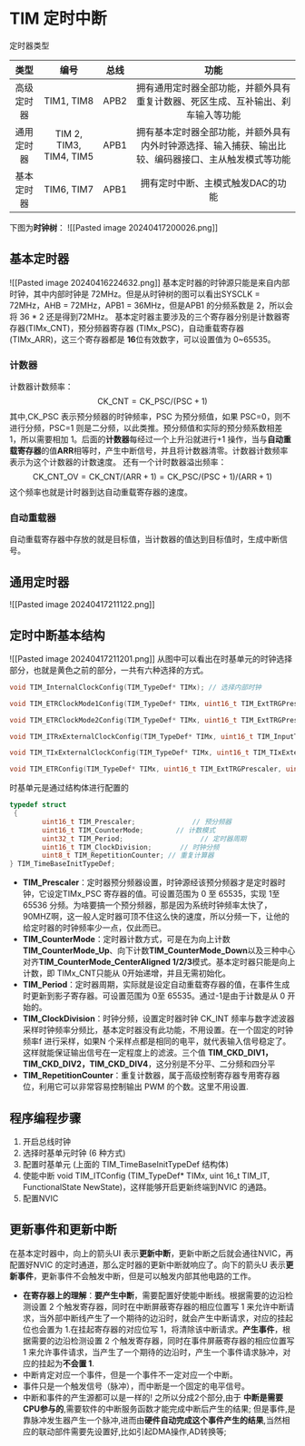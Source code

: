 # TIM 定时中断
定时器类型

| **类型** |         **编号**          | **总线** |                         功能                         |
| :----: | :---------------------: | :----: | :------------------------------------------------: |
| 高级定时器  |       TIM1, TIM8        |  APB2  |      拥有通用定时器全部功能，并额外具有重复计数器、死区生成、互补输出、刹车输入等功能      |
| 通用定时器  | TIM 2, TIM3, TIM4, TIM5 |  APB1  | 拥有基本定时器全部功能，并额外具有内外时钟源选择、输入捕获、输出比较、编码器接口、主从触发模式等功能 |
| 基本定时器  |       TIM6, TIM7        |  APB1  |                 拥有定时中断、主模式触发DAC的功能                 |
下图为**时钟树**：
![[Pasted image 20240417200026.png]]
## 基本定时器
![[Pasted image 20240416224632.png]]
基本定时器的时钟源只能是来自内部时钟，其中内部时钟是 72MHz。但是从时钟树的图可以看出SYSCLK = 72MHz，AHB = 72MHz，APB1 = 36MHz，但是APB1 的分频系数是 2，所以会将 36 * 2 还是得到72MHz。
基本定时器主要涉及的三个寄存器分别是计数器寄存器(TIMx_CNT)，预分频器寄存器 (TIMx_PSC)，自动重载寄存器 (TIMx_ARR)，这三个寄存器都是 **16**位有效数字，可以设置值为 0~65535。
### 计数器
计数器计数频率：
$$\mathrm{CK\_CNT=CK\_PSC/(PSC+1)}$$ 其中,CK_PSC 表示预分频器的时钟频率，PSC 为预分频值，如果 PSC=0，则不进行分频，PSC=1 则是二分频，以此类推。预分频值和实际的预分频系数相差 1，所以需要相加 1。后面的**计数器**每经过一个上升沿就进行+1 操作，当与**自动重载寄存器**的值**ARR**相等时，产生中断信号，并且将计数器清零。计数器计数频率表示为这个计数器的计数速度。
还有一个计时数器溢出频率：
$$\mathrm{CK\_CNT\_OV=CK\_CNT/(ARR+1)=CK\_PSC/(PSC+1)/(ARR+1)}$$
这个频率也就是计时器到达自动重载寄存器的速度。
### 自动重载器
自动重载寄存器中存放的就是目标值，当计数器的值达到目标值时，生成中断信号。
## 通用定时器
![[Pasted image 20240417211122.png]]
## 定时中断基本结构
![[Pasted image 20240417211201.png]]
从图中可以看出在时基单元的时钟选择部分，也就是黄色之前的部分，一共有六种选择的方式。
``` c
void TIM_InternalClockConfig(TIM_TypeDef* TIMx); // 选择内部时钟

void TIM_ETRClockMode1Config(TIM_TypeDef* TIMx, uint16_t TIM_ExtTRGPrescaler, uint16_t TIM_ExtTRGPolarity, uint16_t ExtTRGFilter); // 选择通过ETR外部时钟模式1进行

void TIM_ETRClockMode2Config(TIM_TypeDef* TIMx, uint16_t TIM_ExtTRGPrescaler, uint16_t TIM_ExtTRGPolarity, uint16_t ExtTRGFilter); // 选择通过ETR外部时钟模式2进行

void TIM_ITRxExternalClockConfig(TIM_TypeDef* TIMx, uint16_t TIM_InputTriggerSource); // 选择ITRx其他定时器

void TIM_TIxExternalClockConfig(TIM_TypeDef* TIMx, uint16_t TIM_TIxExternalCLKSource, uint16_t TIM_ICPolarity, uint16_t ICFilter); // 选择TIx捕获通道

void TIM_ETRConfig(TIM_TypeDef* TIMx, uint16_t TIM_ExtTRGPrescaler, uint16_t TIM_ExtTRGPolarity, uint16_t ExtTRGFilter); // 这个是单独用来配置ETR引脚的预分频器、极性、滤波器这些参数
```
时基单元是通过结构体进行配置的
```c
typedef struct
 {
		uint16_t TIM_Prescaler;              // 预分频器
		uint16_t TIM_CounterMode;        // 计数模式
		uint32_t TIM_Period;                   // 定时器周期
		uint16_t TIM_ClockDivision;       // 时钟分频
		uint8_t TIM_RepetitionCounter; // 重复计算器
} TIM_TimeBaseInitTypeDef;
```
* **TIM_Prescaler**：定时器预分频器设置，时钟源经该预分频器才是定时器时钟，它设定TIMx_PSC 寄存器的值。可设置范围为 0 至 65535，实现 1至 65536 分频。为啥要搞一个预分频器，那是因为系统时钟频率太快了，90MHZ啊，这一般人定时器可顶不住这么快的速度，所以分频一下，让他的给定时器的时钟频率少一点，仅此而已。
* **TIM_CounterMode**：定时器计数方式，可是在为向上计数 **TIM_CounterMode_Up**、向下计数**TIM_CounterMode_Down**以及三种中心对齐**TIM_CounterMode_CenterAligned 1/2/3**模式。基本定时器只能是向上计数，即 TIMx_CNT只能从 0开始递增，并且无需初始化。
* **TIM_Period**：定时器周期，实际就是设定自动重载寄存器的值，在事件生成时更新到影子寄存器。可设置范围为 0至 65535。通过-1是由于计数是从 0 开始的。
* **TIM_ClockDivision**：时钟分频，设置定时器时钟 CK_INT 频率与数字滤波器采样时钟频率分频比，基本定时器没有此功能，不用设置。在一个固定的时钟频率f 进行采样，如果N 个采样点都是相同的电平，就代表输入信号稳定了。这样就能保证输出信号在一定程度上的滤波。三个值 **TIM_CKD_DIV1，TIM_CKD_DIV2，TIM_CKD_DIV4**，这分别是不分平、二分频和四分平
* **TIM_RepetitionCounter**：重复计数器，属于高级控制寄存器专用寄存器位，利用它可以非常容易控制输出 PWM 的个数。这里不用设置.
## 程序编程步骤
1. 开启总线时钟
2. 选择时基单元时钟 (6 种方式)
3. 配置时基单元 (上面的 TIM_TimeBaseInitTypeDef 结构体)
4. 使能中断 void TIM_ITConfig (TIM_TypeDef* TIMx, uint 16_t TIM_IT, FunctionalState NewState)，这样能够开启更新终端到NVIC 的通路。
5. 配置NVIC
## 更新事件和更新中断
在基本定时器中，向上的箭头UI 表示**更新中断**，更新中断之后就会通往NVIC，再配置好NVIC 的定时通道，那么定时器的更新中断就响应了。向下的箭头U 表示**更新事件**，更新事件不会触发中断，但是可以触发内部其他电路的工作。
* **在寄存器上的理解**：**要产生中断**，需要配置好使能中断线。根据需要的边沿检测设置 2 个触发寄存器，同时在中断屏蔽寄存器的相应位置写 1 来允许中断请求，当外部中断线产生了一个期待的边沿时，就会产生中断请求，对应的挂起位也会置为 1.在挂起寄存器的对应位写 1，将清除该中断请求。**产生事件**，根据需要的边沿检测设置 2 个触发寄存器，同时在事件屏蔽寄存器的相应位置写 1 来允许事件请求，当产生了一个期待的边沿时，产生一个事件请求脉冲，对应的挂起为**不会置 1**.
* 中断肯定对应一个事件，但是一个事件不一定对应一个中断。
* 事件只是一个触发信号（脉冲），而中断是一个固定的电平信号。
* 中断和事件的产生源都可以是一样的! 之所以分成2个部分,由于 **中断是需要CPU参与的**,需要软件的中断服务函数才能完成中断后产生的结果; 但是事件,是靠脉冲发生器产生一个脉冲,进而由**硬件自动完成这个事件产生的结果**,当然相应的联动部件需要先设置好,比如引起DMA操作,AD转换等;
